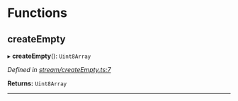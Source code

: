 

# Functions

<a id="createempty"></a>

##  createEmpty

▸ **createEmpty**(): `Uint8Array`

*Defined in [stream/createEmpty.ts:7](https://github.com/polkadot-js/common/blob/1cd491b/packages/trie-codec/src/stream/createEmpty.ts#L7)*

**Returns:** `Uint8Array`

___

